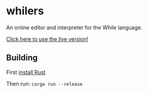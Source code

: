 # whilers

An online editor and interpreter for the While language.

[Click here to use the live version!](https://jakkos.net/while-rs)

## Building

First [install Rust](https://www.rust-lang.org/learn/get-started)

Then run: `cargo run --release`
